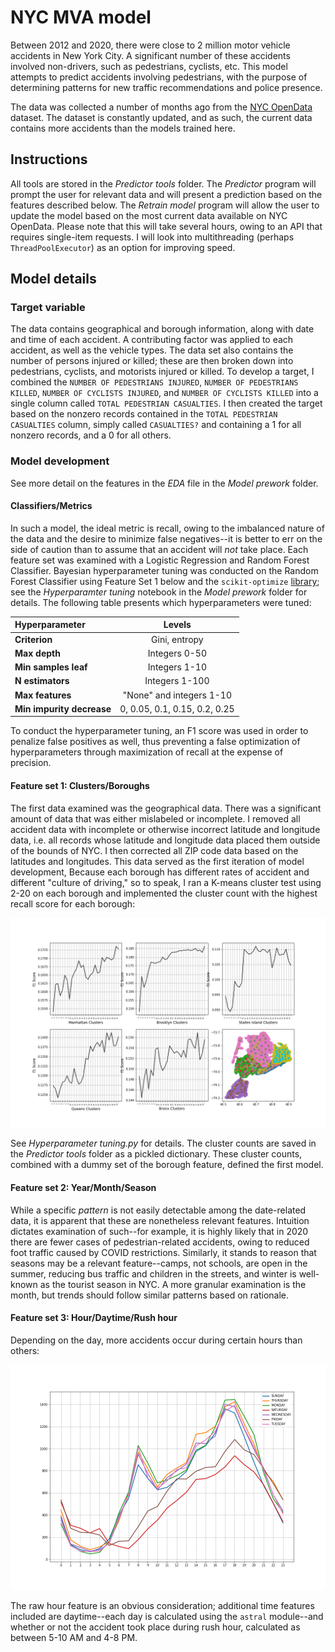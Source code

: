 # NYC MVA model

Between 2012 and 2020, there were close to 2 million motor vehicle accidents in New York City. A significant number of these accidents involved non-drivers, such as pedestrians, cyclists, etc. This model attempts to predict accidents involving pedestrians, with the purpose of determining patterns for new traffic recommendations and police presence.

The data was collected a number of months ago from the [NYC OpenData](https://data.cityofnewyork.us/Public-Safety/Motor-Vehicle-Collisions-Crashes/h9gi-nx95) dataset. The dataset is constantly updated, and as such, the current data contains more accidents than the models trained here. 

## Instructions
All tools are stored in the _Predictor tools_ folder. The _Predictor_ program will prompt the user for relevant data and will present a prediction based on the features described below. The _Retrain model_ program will allow the user to update the model based on the most current data available on NYC OpenData. Please note that this will take several hours, owing to an API that requires single-item requests. I will look into multithreading (perhaps `ThreadPoolExecutor`) as an option for improving speed. 

## Model details
### Target variable
The data contains geographical and borough information, along with date and time of each accident. A contributing factor was applied to each accident, as well as the vehicle types. The data set also contains the number of persons injured or killed; these are then broken down into pedestrians, cyclists, and motorists injured or killed. To develop a target, I combined the `NUMBER OF PEDESTRIANS INJURED`, `NUMBER OF PEDESTRIANS KILLED`, `NUMBER OF CYCLISTS INJURED`, and `NUMBER OF CYCLISTS KILLED`  into a single column called `TOTAL PEDESTRIAN CASUALTIES`. I then created the target based on the nonzero records contained in the `TOTAL PEDESTRIAN CASUALTIES` column, simply called `CASUALTIES?` and containing a 1 for all nonzero records, and a 0 for all others.

### Model development
See more detail on the features in the _EDA_ file in the _Model prework_ folder.

#### Classifiers/Metrics
In such a model, the ideal metric is recall, owing to the imbalanced nature of the data and the desire to minimize false negatives--it is better to err on the side of caution than to assume that an accident will _not_ take place.
Each feature set was examined with a Logistic Regression and Random Forest Classifier. Bayesian hyperparameter tuning was conducted on the Random Forest Classifier using Feature Set 1 below and the `scikit-optimize` [library](https://scikit-optimize.github.io/stable/); see the _Hyperparamter tuning_ notebook in the _Model prework_ folder for details. The following table presents which hyperparameters were tuned:

| Hyperparameter | Levels |
| :--- | :---: |
| **Criterion** | Gini, entropy |
| **Max depth** | Integers 0-50 |
| **Min samples leaf** | Integers 1-10 |
| **N estimators** | Integers 1-100 |
| **Max features** | "None" and integers 1-10 |
| **Min impurity decrease** | 0, 0.05, 0.1, 0.15, 0.2, 0.25 |

To conduct the hyperparameter tuning, an F1 score was used in order to penalize false positives as well, thus preventing a false optimization of hyperparameters through maximization of recall at the expense of precision.

#### Feature set 1: Clusters/Boroughs
The first data examined was the geographical data. There was a significant amount of data that was either mislabeled or incomplete. I removed all accident data with incomplete or otherwise incorrect latitude and longitude data, i.e. all records whose latitude and longitude data placed them outside of the bounds of NYC. I then corrected all ZIP code data based on the latitudes and longitudes. This data served as the first iteration of model development, Because each borough has different rates of accident and different "culture of driving," so to speak, I ran a K-means cluster test using 2-20 on each borough and implemented the cluster count with the highest recall score for each borough:

![K-means hyperparameters](Model%20prework/K-Means%20borough%20analysis.png)

See _Hyperparameter tuning.py_ for details. The cluster counts are saved in the _Predictor tools_ folder as a pickled dictionary. These cluster counts, combined with a dummy set of the borough feature, defined the first model.

#### Feature set 2: Year/Month/Season
While a specific _pattern_ is not easily detectable among the date-related data, it is apparent that these are nonetheless relevant features. Intuition dictates examination of such--for example, it is highly likely that in 2020 there are fewer cases of pedestrian-related accidents, owing to reduced foot traffic caused by COVID restrictions. Similarly, it stands to reason that seasons may be a relevant feature--camps, not schools, are open in the summer, reducing bus traffic and children in the streets, and winter is well-known as the tourist season in NYC. A more granular examination is the month, but trends should follow similar patterns based on rationale.

#### Feature set 3: Hour/Daytime/Rush hour
Depending on the day, more accidents occur during certain hours than others:

![Weekday by hour](Image%20resources/Weekdays.png)

The raw hour feature is an obvious consideration; additional time features included are daytime--each day is calculated using the `astral` module--and whether or not the accident took place during rush hour, calculated as between 5-10 AM and 4-8 PM.
